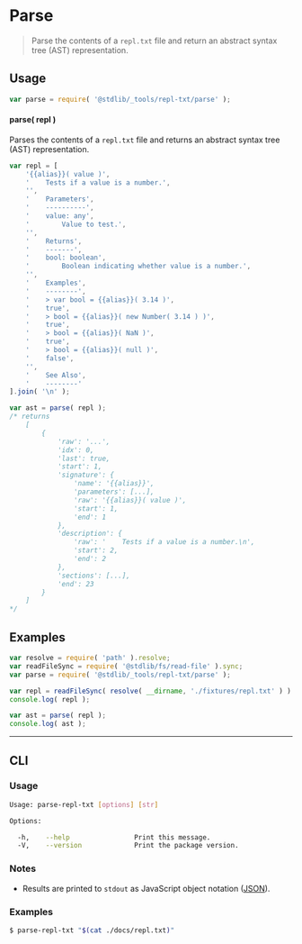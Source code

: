 <!--

@license Apache-2.0

Copyright (c) 2018 The Stdlib Authors.

Licensed under the Apache License, Version 2.0 (the "License");
you may not use this file except in compliance with the License.
You may obtain a copy of the License at

   http://www.apache.org/licenses/LICENSE-2.0

Unless required by applicable law or agreed to in writing, software
distributed under the License is distributed on an "AS IS" BASIS,
WITHOUT WARRANTIES OR CONDITIONS OF ANY KIND, either express or implied.
See the License for the specific language governing permissions and
limitations under the License.

-->

# Parse

> Parse the contents of a `repl.txt` file and return an abstract syntax tree (AST) representation.

<!-- Section to include introductory text. Make sure to keep an empty line after the intro `section` element and another before the `/section` close. -->

<section class="intro">

</section>

<!-- /.intro -->

<!-- Package usage documentation. -->

<section class="usage">

## Usage

```javascript
var parse = require( '@stdlib/_tools/repl-txt/parse' );
```

#### parse( repl )

Parses the contents of a `repl.txt` file and returns an abstract syntax tree (AST) representation.

```javascript
var repl = [
    '{{alias}}( value )',
    '    Tests if a value is a number.',
    '',
    '    Parameters',
    '    ----------',
    '    value: any',
    '        Value to test.',
    '',
    '    Returns',
    '    -------',
    '    bool: boolean',
    '        Boolean indicating whether value is a number.',
    '',
    '    Examples',
    '    --------',
    '    > var bool = {{alias}}( 3.14 )',
    '    true',
    '    > bool = {{alias}}( new Number( 3.14 ) )',
    '    true',
    '    > bool = {{alias}}( NaN )',
    '    true',
    '    > bool = {{alias}}( null )',
    '    false',
    '',
    '    See Also',
    '    --------'
].join( '\n' );

var ast = parse( repl );
/* returns
    [
        {
            'raw': '...',
            'idx': 0,
            'last': true,
            'start': 1,
            'signature': {
                'name': '{{alias}}',
                'parameters': [...],
                'raw': '{{alias}}( value )',
                'start': 1,
                'end': 1
            },
            'description': {
                'raw': '    Tests if a value is a number.\n',
                'start': 2,
                'end': 2
            },
            'sections': [...],
            'end': 23
        }
    ]
*/
```

</section>

<!-- /.usage -->

<!-- Package usage notes. Make sure to keep an empty line after the `section` element and another before the `/section` close. -->

<section class="notes">

</section>

<!-- /.notes -->

<!-- Package usage examples. -->

<section class="examples">

## Examples

<!-- eslint no-undef: "error" -->

```javascript
var resolve = require( 'path' ).resolve;
var readFileSync = require( '@stdlib/fs/read-file' ).sync;
var parse = require( '@stdlib/_tools/repl-txt/parse' );

var repl = readFileSync( resolve( __dirname, './fixtures/repl.txt' ) ).toString();
console.log( repl );

var ast = parse( repl );
console.log( ast );
```

</section>

<!-- /.examples -->

<!-- Section for describing a command-line interface. -->

* * *

<section class="cli">

## CLI

<!-- CLI usage documentation. -->

<section class="usage">

### Usage

```bash
Usage: parse-repl-txt [options] [str]

Options:

  -h,    --help                Print this message.
  -V,    --version             Print the package version.
```

</section>

<!-- /.usage -->

<!-- CLI usage notes. Make sure to keep an empty line after the `section` element and another before the `/section` close. -->

<section class="notes">

### Notes

-   Results are printed to `stdout` as JavaScript object notation ([JSON][json]).

</section>

<!-- /.notes -->

<!-- CLI usage examples. -->

<section class="examples">

### Examples

```bash
$ parse-repl-txt "$(cat ./docs/repl.txt)"
```

</section>

<!-- /.examples -->

</section>

<!-- /.cli -->

<!-- Section to include cited references. If references are included, add a horizontal rule *before* the section. Make sure to keep an empty line after the `section` element and another before the `/section` close. -->

<section class="references">

</section>

<!-- /.references -->

<!-- Section for related `stdlib` packages. Do not manually edit this section, as it is automatically populated. -->

<section class="related">

</section>

<!-- /.related -->

<!-- Section for all links. Make sure to keep an empty line after the `section` element and another before the `/section` close. -->

<section class="links">

[json]: http://json.org/

</section>

<!-- /.links -->
